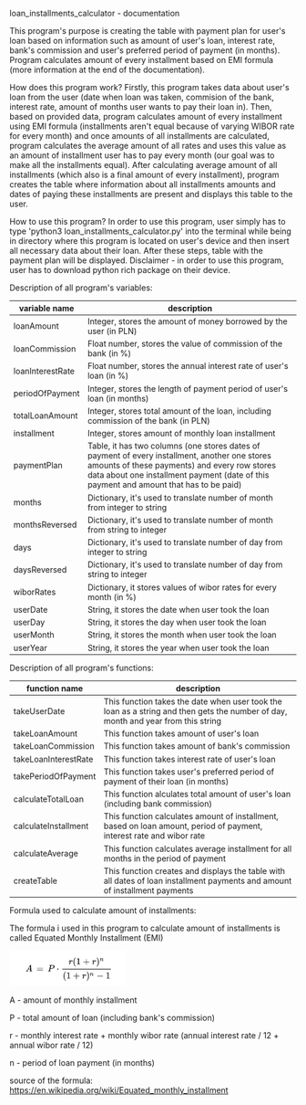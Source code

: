 loan_installments_calculator - documentation

This program's purpose is creating the table with payment plan for user's loan based on information such as amount of user's loan, interest rate, bank's commission and user's preferred period of payment (in months). Program calculates amount of every installment based on EMI formula (more information at the end of the documentation).

How does this program work?
Firstly, this program takes data about user's loan from the user (date when loan was taken, commision of the bank, interest rate, amount of months user wants to pay their loan in). Then, based on provided data, program calculates amount of every installment using EMI formula (installments aren't equal because of varying WIBOR rate for every month) and once amounts of all installments are calculated, program calculates the average amount of all rates and uses this value as an amount of installment user has to pay every month (our goal was to make all the installments equal). After calculating average amount of all installments (which also is a final amount of every installment), program creates the table where information about all installments amounts and dates of paying these installments are present and displays this table to the user.

How to use this program?
In order to use this program, user simply has to type 'python3 loan_installments_calculator.py' into the terminal while being in directory where this program is located on user's device and then insert all necessary data about their loan. After these steps, table with the payment plan will be displayed. Disclaimer - in order to use this program, user has to download python rich package on their device.

Description of all program's variables:


| variable name | description |
| ------------- | ----------- |
| loanAmount | Integer, stores the amount of money borrowed by the user (in PLN) |
| loanCommission | Float number, stores the value of commission of the bank (in %) |
| loanInterestRate| Float number, stores the annual interest rate of user's loan (in %) |
| periodOfPayment | Integer, stores the length of payment period of user's loan (in months) |
| totalLoanAmount | Integer, stores total amount of the loan, including commission of the bank (in PLN)|
| installment | Integer, stores amount of monthly loan installment |
| paymentPlan | Table, it has two columns (one stores dates of payment of every installment, another one stores amounts of these payments) and every row stores data about one installment payment (date of this payment and amount that has to be paid) |
| months | Dictionary, it's used to translate number of month from integer to string |
| monthsReversed | Dictionary, it's used to translate number of month from string to integer |
| days | Dictionary, it's used to translate number of day from integer to string |
| daysReversed | Dictionary, it's used to translate number of day from string to integer |
| wiborRates | Dictionary, it stores values of wibor rates for every month (in %) |
| userDate | String, it stores the date when user took the loan |
| userDay | String, it stores the day when user took the loan |
| userMonth | String, it stores the month when user took the loan |
| userYear | String, it stores the year when user took the loan |


Description of all program's functions:


| function name | description |
| ------------- | ----------- |
| takeUserDate | This function takes the date when user took the loan as a string and then gets the number of day, month and year from this string |
| takeLoanAmount | This function takes amount of user's loan |
| takeLoanCommission | This function takes amount of bank's commission |
| takeLoanInterestRate | This function takes interest rate of user's loan |
| takePeriodOfPayment | This function takes user's preferred period of payment of their loan (in months) |
| calculateTotalLoan | This function alculates total amount of user's loan (including bank commission) |
| calculateInstallment | This function calculates amount of installment, based on loan amount, period of payment, interest rate and wibor rate |
| calculateAverage | This function calculates average installment for all months in the period of payment |
| createTable | This function creates and displays the table with all dates of loan installment payments and amount of installment payments |


Formula used to calculate amount of installments:


The formula i used in this program to calculate amount of installments is called Equated Monthly Installment (EMI)


![image info](./formula/installmentFormula.png)


A - amount of monthly installment


P - total amount of loan (including bank's commission)


r - monthly interest rate + monthly wibor rate (annual interest rate / 12 + annual wibor rate / 12)


n - period of loan payment (in months)


source of the formula: https://en.wikipedia.org/wiki/Equated_monthly_installment

